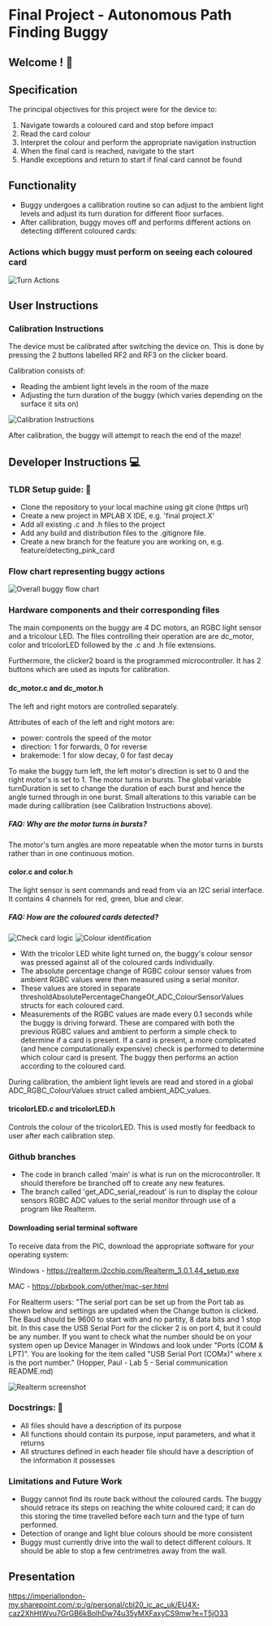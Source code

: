 # Final Project - Autonomous Path Finding Buggy

## Welcome ! :wave:

## Specification

The principal objectives for this project were for the device to:

1. Navigate towards a coloured card and stop before impact 
2. Read the card colour 
3. Interpret the colour and perform the appropriate navigation instruction 
4. When the final card is reached, navigate to the start 
5. Handle exceptions and return to start if final card cannot be found

## Functionality
- Buggy undergoes a callibration routine so can adjust to the ambient light levels and adjust its
turn duration for different floor surfaces.
- After callibration, buggy moves off and performs different actions on detecting different coloured cards:

### Actions which buggy must perform on seeing each coloured card
![Turn Actions](gifs/turn_actions.png)

## User Instructions

### Calibration Instructions
The device must be calibrated after switching the device on. This is done by pressing the 2 buttons labelled RF2 and RF3 on the clicker board.

Calibration consists of:
- Reading the ambient light levels in the room of the maze
- Adjusting the turn duration of the buggy (which varies depending on the surface it sits on)

![Calibration Instructions](gifs/calibration_instructions.png)

After calibration, the buggy will attempt to reach the end of the maze!

## Developer Instructions :computer:

### TLDR Setup guide: :hammer:
- Clone the repository to your local machine using git clone (https url)
- Create a new project in MPLAB X IDE, e.g. 'final project.X'
- Add all existing .c and .h files to the project
- Add any build and distribution files to the .gitignore file.
- Create a new branch for the feature you are working on, e.g. feature/detecting_pink_card

### Flow chart representing buggy actions
![Overall buggy flow chart](gifs/buggy_overall_flow_chart.png)

### Hardware components and their corresponding files
The main components on the buggy are 4 DC motors, an RGBC light sensor and a tricolour LED. The files controlling their operation are are dc_motor, color and tricolorLED followed by the .c and .h file extensions.

Furthermore, the clicker2 board is the programmed microcontroller. It has 2 buttons which are used as inputs for calibration.

#### dc_motor.c and dc_motor.h
The left and right motors are controlled separately.

Attributes of each of the left and right motors are:
- power: controls the speed of the motor
- direction: 1 for forwards, 0 for reverse
- brakemode: 1 for slow decay, 0 for fast decay

To make the buggy turn left, the left motor's direction is set to 0 and the right motor's is set to 1. The motor turns in bursts. The global variable turnDuration is set to change the duration of each burst and hence the angle turned through in one burst. Small alterations to this variable can be made during callibration (see Calibration Instructions above).

##### FAQ: Why are the motor turns in bursts?
The motor's turn angles are more repeatable when the motor turns in bursts rather than in one continuous motion.

#### color.c and color.h
The light sensor is sent commands and read from via an I2C serial interface. It contains 4 channels for red, green, blue and clear.

##### FAQ: How are the coloured cards detected?
![Check card logic](gifs/check_card_colour.png)
![Colour identification](gifs/colour_identification.png)

- With the tricolor LED white light turned on, the buggy's colour sensor was pressed against all of the coloured cards individually.
- The absolute percentage change of RGBC colour sensor values from ambient RGBC values were then measured using a serial monitor.
- These values are stored in separate thresholdAbsolutePercentageChangeOf_ADC_ColourSensorValues structs for each coloured card.
- Measurements of the RGBC values are made every 0.1 seconds while the buggy is driving forward. These are compared with both the previous RGBC values and ambient to perform a simple check to determine if a card is present. If a card is present, a more complicated (and hence computationally expensive) check is performed to determine which colour card is present. The buggy then performs an action according to the coloured card.

During calibration, the ambient light levels are read and stored in a global ADC_RGBC_ColourValues struct called ambient_ADC_values.

#### tricolorLED.c and tricolorLED.h
Controls the colour of the tricolorLED. This is used mostly for feedback to user after each calibration step. 

### Github branches
- The code in branch called 'main' is what is run on the microcontroller. It should therefore be branched off to create any new features.
- The branch called 'get_ADC_serial_readout' is run to display the colour sensors RGBC ADC values to the serial monitor through use of a program like Realterm.

#### Downloading serial terminal software

To receive data from the PIC, download the appropriate software for your operating system:

Windows - https://realterm.i2cchip.com/Realterm_3.0.1.44_setup.exe

MAC - https://pbxbook.com/other/mac-ser.html

For Realterm users:
"The serial port can be set up from the Port tab as shown below and settings are updated when the Change button is clicked. The Baud should be 9600 to start with and no partity, 8 data bits and 1 stop bit. In this case the USB Serial Port for the clicker 2 is on port 4, but it could be any number. If you want to check what the number should be on your system open up Device Manager in Windows and look under "Ports (COM & LPT)". You are looking for the item called "USB Serial Port (COMx)" where x is the port number." (Hopper, Paul - Lab 5 - Serial communication README.md)

![Realterm screenshot](gifs/Realterm_screenshot.png)

### Docstrings: :information_desk_person:
- All files should have a description of its purpose
- All functions should contain its purpose, input parameters, and what it returns
- All structures defined in each header file should have a description of the information it possesses

### Limitations and Future Work
- Buggy cannot find its route back without the coloured cards. The buggy should retrace its steps on reaching the white coloured card; it can do this storing the time travelled before each turn and the type of turn performed.
- Detection of orange and light blue colours should be more consistent
- Buggy must currently drive into the wall to detect different colours. It should be able to stop a few
centrimetres away from the wall.

## Presentation
https://imperiallondon-my.sharepoint.com/:p:/g/personal/cbl20_ic_ac_uk/EU4X-caz2XhHtWvu7GrGB6kBolhDw74u35yMXFaxyCS9mw?e=T5jO33